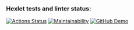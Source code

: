 ### Hexlet tests and linter status:
[![Actions Status](https://github.com/Gas159/python-project-lvl2/workflows/hexlet-check/badge.svg)](https://github.com/Gas159/python-project-lvl2/actions)
[![Maintainability](https://api.codeclimate.com/v1/badges/46234057334d78b3f3ee/maintainability)](https://codeclimate.com/github/Gas159/python-project-lvl2/maintainability)
[![GitHub  Demo](https://github.com/Gas159/python-project-lvl2/actions/workflows/github-actions-demo.yml/badge.svg?branch=main)](https://github.com/Gas159/python-project-lvl2/actions/workflows/github-actions-demo.yml)

